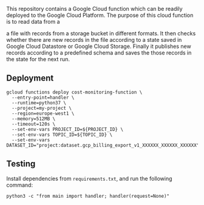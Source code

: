 This repository contains a Google Cloud function which can be readily deployed to the Google Cloud Platform. The purpose of this cloud function is to read data from a

a file with records from a storage bucket in different formats. It then checks whether there are new records in the file according to a state saved in Google Cloud Datastore or Google Cloud Storage. Finally it publishes new records according to a predefined schema and saves the those records in the state for the next run.

## Deployment

```
gcloud functions deploy cost-monitoring-function \
  --entry-point=handler \
  --runtime=python37 \
  --project=my-project \
  --region=europe-west1 \
  --memory=512MB \
  --timeout=120s \
  --set-env-vars PROJECT_ID=${PROJECT_ID} \
  --set-env-vars TOPIC_ID=${TOPIC_ID} \
  --set-env-vars DATASET_ID="project:dataset.gcp_billing_export_v1_XXXXXX_XXXXXX_XXXXXX"
```

## Testing

Install dependencies from `requirements.txt`, and run the following command:

```
python3 -c "from main import handler; handler(request=None)"
```
